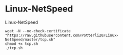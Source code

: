 # Linux-NetSpeed
Linux-NetSpeed
```
wget -N --no-check-certificate "https://raw.githubusercontent.com/Potterli20/Linux-NetSpeed/master/tcp.sh"
chmod +x tcp.sh
./tcp.sh